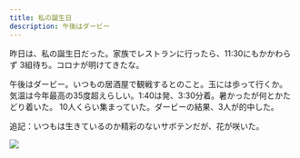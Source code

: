 ```yaml
---
title: 私の誕生日
description: 午後はダービー
---
```


昨日は、私の誕生日だった。家族でレストランに行ったら、11:30にもかかわらず
3組待ち。コロナが明けてきたな。

午後はダービー。いつもの居酒屋で観戦するとのこと。玉には歩って行くか。
気温は今年最高の35度超えらしい。1:40は発、3:30分着。暑かったが何とかたどり着いた。
10人くらい集まっていた。ダービーの結果、3人が的中した。

追記：いつもは生きているのか精彩のないサボテンだが、花が咲いた。

![](/img/2022-05-30.jpg)
